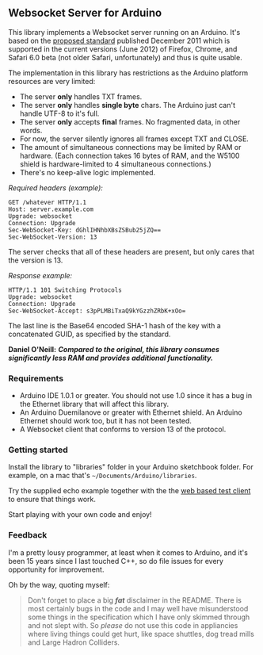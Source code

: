 ## Websocket Server for Arduino

This library implements a Websocket server running on an Arduino. It's based on the [proposed standard][1] published December 2011 which is supported in the current versions (June 2012) of Firefox, Chrome, and Safari 6.0 beta (not older Safari, unfortunately) and thus is quite usable.

The implementation in this library has restrictions as the Arduino platform resources are very limited:

* The server **only** handles TXT frames.
* The server **only** handles **single byte** chars. The Arduino just can't handle UTF-8 to it's full.
* The server **only** accepts **final** frames. No fragmented data, in other words.
* For now, the server silently ignores all frames except TXT and CLOSE.
* The amount of simultaneous connections may be limited by RAM or hardware. (Each connection takes 16 bytes of RAM, and the W5100 shield is hardware-limited to 4 simultaneous connections.)
* There's no keep-alive logic implemented.

_Required headers (example):_

	GET /whatever HTTP/1.1
	Host: server.example.com
	Upgrade: websocket
	Connection: Upgrade
	Sec-WebSocket-Key: dGhlIHNhbXBsZSBub25jZQ==
	Sec-WebSocket-Version: 13

The server checks that all of these headers are present, but only cares that the version is 13.

_Response example:_

	HTTP/1.1 101 Switching Protocols
	Upgrade: websocket
	Connection: Upgrade
	Sec-WebSocket-Accept: s3pPLMBiTxaQ9kYGzzhZRbK+xOo=

The last line is the Base64 encoded SHA-1 hash of the key with a concatenated GUID, as specified by the standard.

**Daniel O'Neill:** ***Compared to the original, this library consumes significantly less RAM and provides additional functionality.***

### Requirements

* Arduino IDE 1.0.1 or greater. You should not use 1.0 since it has a bug in the Ethernet library that will affect this library.
* An Arduino Duemilanove or greater with Ethernet shield. An Arduino Ethernet should work too, but it has not been tested.
* A Websocket client that conforms to version 13 of the protocol.

### Getting started

Install the library to "libraries" folder in your Arduino sketchbook folder. For example, on a mac that's `~/Documents/Arduino/libraries`.

Try the supplied echo example together with the the [web based test client][2] to ensure that things work.

Start playing with your own code and enjoy!

### Feedback

I'm a pretty lousy programmer, at least when it comes to Arduino, and it's been 15 years since I last touched C++, so do file issues for every opportunity for improvement.

Oh by the way, quoting myself:

> Don't forget to place a big ***fat*** disclaimer in the README. There is most certainly bugs in the code and I may well have misunderstood some things in the specification which I have only skimmed through and not slept with. So _please_ do not use this code in appliancies where living things could get hurt, like space shuttles, dog tread mills and Large Hadron Colliders.


[1]: http://datatracker.ietf.org/doc/rfc6455/?include_text=1 "Protol version implemented here"
[2]: http://www.websocket.org/echo.html "Echo Test client"
